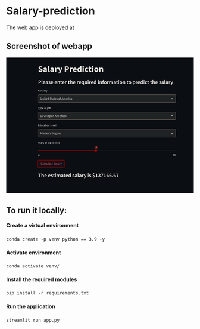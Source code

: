 # Salary-prediction

The web app is deployed at

## Screenshot of webapp
![Home](./screenshot/pic.png)

## To run it locally:


#### Create a virtual environment

`conda create -p venv python == 3.9 -y`

#### Activate environment

`conda activate venv/`

#### Install the required modules

`pip install -r requirements.txt`

#### Run the application

`streamlit run app.py`

